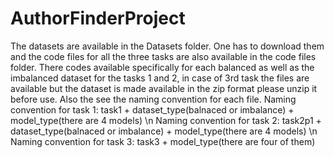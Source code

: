 # AuthorFinderProject
The datasets are available in the Datasets folder. One has to download them and the code files for all the three tasks are also available in the code files folder. There codes available specifically for each balanced as well as the imbalanced dataset for the tasks 1 and 2, in case of 3rd task the files are available but the dataset is made available in the zip format please unzip it before use. Also the see the naming convention for each file.
Naming convention for task 1: task1 + dataset_type(balnaced or imbalance) + model_type(there are 4 models) \n
Naming convention for task 2: task2p1 + dataset_type(balnaced or imbalance) + model_type(there are 4 models) \n
Naming convention for task 3: task3 + model_type(there are four of them)
